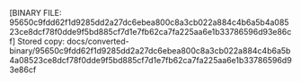 [BINARY FILE: 95650c9fdd62f1d9285dd2a27dc6ebea800c8a3cb022a884c4b6a5b4a08523ce8dcf78f0dde9f5bd885cf7d1e7fb62ca7fa225aa6e1b33786596d93e86cf]
Stored copy: docs/converted-binary/95650c9fdd62f1d9285dd2a27dc6ebea800c8a3cb022a884c4b6a5b4a08523ce8dcf78f0dde9f5bd885cf7d1e7fb62ca7fa225aa6e1b33786596d93e86cf
